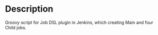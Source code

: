# Description
Groovy script for Job DSL plugin in Jenkins, which creating Main and four Child jobs.
